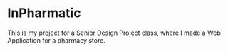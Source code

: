 # InPharmatic
This is my project for a Senior Design Project class, where I made a Web Application for a pharmacy store. 

